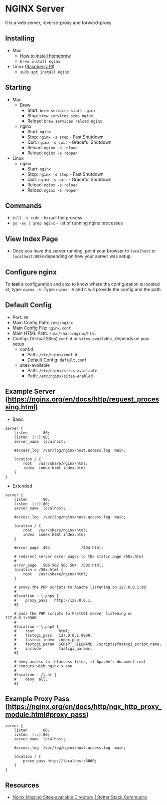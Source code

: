 # NGINX Server
It is a web server, reverse-proxy and forward-proxy

## Installing
+ Mac
  + [How to install homebrew](https://docs.brew.sh/Installation)
  + `brew install nginx`
+ Linux ([Raspberry PI](https://pimylifeup.com/raspberry-pi-nginx/))
  + `sudo apt install nginx`

## Starting
+ Mac
  + Brew
    + Start: `brew services start nginx`
    + Stop: `brew services stop nginx`
    + Reload: `brew services reload nginx`
  + nginx
    + Start: `nginx`
    + Stop: `nginx -s stop` - Fast Shutdown
    + Quit: `nginx -s quit` - Graceful Shutdown
    + Reload: `nginx -s reload`
    + Reload: `nginx -s reopen`
+ Linux
  + nginx
    + Start: `nginx`
    + Stop: `nginx -s stop` - Fast Shutdown
    + Quit: `nginx -s quit` - Graceful Shutdown
    + Reload: `nginx -s reload`
    + Reload: `nginx -s reopen`
   
## Commands
+ `kill -s <id>`  - to quit the process
+ `ps -ax | grep nginx` - list of running nginx processes
   
## View Index Page
+ Once you have the server running, point your browser to `localhost` or `localhost:8080` depending on how your server was setup.

## Configure nginx
To __test__ a configuration and also to know where the configuration is located at, type: `nginx -t`.   Type: `nginx -V` and it will provide the config and the path.

## Default Config
+ Port: `80`
+ Main Config Path: `/etc/nginx`
+ Main Config File: `nginx.conf`
+ Main HTML Path: `/usr/share/nginx/html`
+ Configs (Virtual Sites) `conf.d` or `sites-available`, depends on your setup
  + conf.d
    + Path: `/etc/nginx/conf.d`
    + Default Config: `default.conf`
  + sites-available
    + Path: `/etc/nginx/sites-available`
    + Path: `/etc/nginx/sites-enabled`
   
## Example Server (https://nginx.org/en/docs/http/request_processing.html)
+ Basic
```
server {
    listen       80;
    listen  [::]:80;
    server_name  localhost;

    #access_log  /var/log/nginx/host.access.log  main;

    location / {
        root   /usr/share/nginx/html;
        index  index.html index.htm;
    }
}
```
+ Extended
```
server {
    listen       80;
    listen  [::]:80;
    server_name  localhost;

    #access_log  /var/log/nginx/host.access.log  main;

    location / {
        root   /usr/share/nginx/html;
        index  index.html index.htm;
    }

    #error_page  404              /404.html;

    # redirect server error pages to the static page /50x.html
    #
    error_page   500 502 503 504  /50x.html;
    location = /50x.html {
        root   /usr/share/nginx/html;
    }

    # proxy the PHP scripts to Apache listening on 127.0.0.1:80
    #
    #location ~ \.php$ {
    #    proxy_pass   http://127.0.0.1;
    #}

    # pass the PHP scripts to FastCGI server listening on 127.0.0.1:9000
    #
    #location ~ \.php$ {
    #    root           html;
    #    fastcgi_pass   127.0.0.1:9000;
    #    fastcgi_index  index.php;
    #    fastcgi_param  SCRIPT_FILENAME  /scripts$fastcgi_script_name;
    #    include        fastcgi_params;
    #}

    # deny access to .htaccess files, if Apache's document root
    # concurs with nginx's one
    #
    #location ~ /\.ht {
    #    deny  all;
    #}
```

## Example Proxy Pass (https://nginx.org/en/docs/http/ngx_http_proxy_module.html#proxy_pass)
```
server {
    listen       80;
    listen  [::]:80;
    server_name  localhost;

    #access_log  /var/log/nginx/host.access.log  main;

    location / {
        proxy_pass http://localhost:8000;
    }
}
```
  
## Resources
+ [Nginx Missing Sites-available Directory | Better Stack Community](https://betterstack.com/community/questions/nginx-missing-site-available-directory/)
